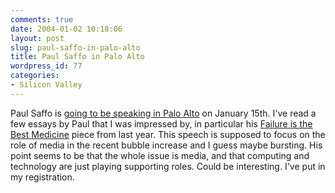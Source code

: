 ```yaml
---
comments: true
date: 2004-01-02 10:18:06
layout: post
slug: paul-saffo-in-palo-alto
title: Paul Saffo in Palo Alto
wordpress_id: 77
categories:
- Silicon Valley
---
```


Paul Saffo is [going to be speaking in Palo Alto](http://www.sdforum.org/SDForum/Templates/CalendarEvent.aspx?CID=1269) on January 15th. I've read a few essays by Paul that I was impressed by, in particular his [Failure is the Best Medicine](http://www.saffo.com/failure_best_medicine.html) piece from last year. This speech is supposed to focus on the role of media in the recent bubble increase and I guess maybe bursting. His point seems to be that the whole issue is media, and that computing and technology are just playing supporting roles. Could be interesting. I've put in my registration.
